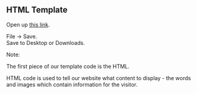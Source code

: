 ## HTML Template

Open up [this link](https://gist.githubusercontent.com/tanyagray/24ebc6daaa876774916c/raw/62fe2448685e96c6577beaa67e23b4eeb2007ac5/index.html).

File -> Save.<br>
Save to Desktop or Downloads.


Note:

The first piece of our template code is the HTML.

HTML code is used to tell our website what content to display - the words and images which contain information for the visitor.
